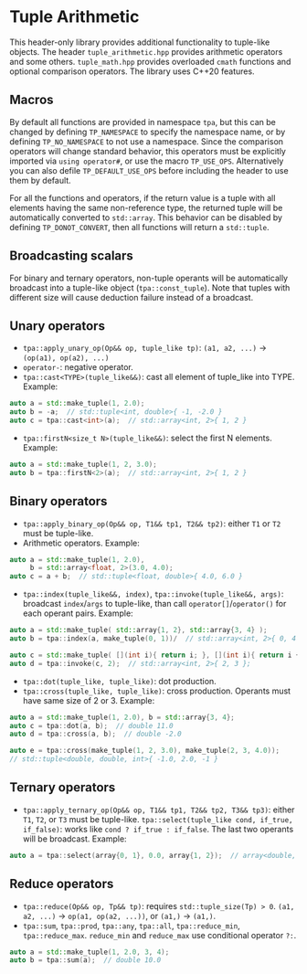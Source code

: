 # Tuple Arithmetic

This header-only library provides additional functionality to tuple-like objects. The header `tuple_arithmetic.hpp` provides arithmetic operators and some others. `tuple_math.hpp` provides overloaded `cmath` functions and optional comparison operators. The library uses C++20 features.

## Macros
By default all functions are provided in namespace `tpa`, but this can be changed by defining `TP_NAMESPACE` to specify the namespace name, or by defining `TP_NO_NAMESPACE` to not use a namespace. Since the comparison operators will change standard behavior, this operators must be explicitly imported via `using operator#`, or use the macro `TP_USE_OPS`. Alternatively you can also defile `TP_DEFAULT_USE_OPS` before including the header to use them by default.

For all the functions and operators, if the return value is a tuple with all elements having the same non-reference type, the returned tuple will be automatically converted to `std::array`. This behavior can be disabled by defining `TP_DONOT_CONVERT`, then all functions will return a `std::tuple`.

## Broadcasting scalars
For binary and ternary operators, non-tuple operants will be automatically broadcast into a tuple-like object (`tpa::const_tuple`). Note that tuples with different size will cause deduction failure instead of a broadcast.

## Unary operators
- `tpa::apply_unary_op(Op&& op, tuple_like tp)`: `(a1, a2, ...)` -> `(op(a1), op(a2), ...)`
- `operator-`: negative operator.
- `tpa::cast<TYPE>(tuple_like&&)`: cast all element of tuple\_like into TYPE.  Example:
```cpp
auto a = std::make_tuple(1, 2.0);
auto b = -a;  // std::tuple<int, double>{ -1, -2.0 }
auto c = tpa::cast<int>(a);  // std::array<int, 2>{ 1, 2 }
```
- `tpa::firstN<size_t N>(tuple_like&&)`: select the first N elements. Example:
```cpp
auto a = std::make_tuple(1, 2, 3.0);
auto b = tpa::firstN<2>(a);  // std::array<int, 2>{ 1, 2 }
```

## Binary operators
- `tpa::apply_binary_op(Op&& op, T1&& tp1, T2&& tp2)`: either `T1` or `T2` must be tuple-like.
- Arithmetic operators. Example:
```cpp
auto a = std::make_tuple(1, 2.0),
     b = std::array<float, 2>(3.0, 4.0);
auto c = a + b;  // std::tuple<float, double>{ 4.0, 6.0 }
```
- `tpa::index(tuple_like&&, index)`, `tpa::invoke(tuple_like&&, args)`: broadcast `index`/`args` to tuple-like, than call `operator[]`/`operator()` for each operant pairs. Example:
```cpp
auto a = std::make_tuple( std::array{1, 2}, std::array{3, 4} );
auto b = tpa::index(a, make_tuple(0, 1))/  // std::array<int, 2>{ 0, 4 };

auto c = std::make_tuple( [](int i){ return i; }, [](int i){ return i + 1; } );
auto d = tpa::invoke(c, 2);  // std::array<int, 2>{ 2, 3 };
```
- `tpa::dot(tuple_like, tuple_like)`: dot production.
- `tpa::cross(tuple_like, tuple_like)`: cross production. Operants must have same size of 2 or 3. Example:
```cpp
auto a = std::make_tuple(1, 2.0), b = std::array{3, 4};
auto c = tpa::dot(a, b);  // double 11.0
auto d = tpa::cross(a, b);  // double -2.0

auto e = tpa::cross(make_tuple(1, 2, 3.0), make_tuple(2, 3, 4.0));
// std::tuple<double, double, int>{ -1.0, 2.0, -1 }
```

## Ternary operators
- `tpa::apply_ternary_op(Op&& op, T1&& tp1, T2&& tp2, T3&& tp3)`: either `T1`, `T2`, or `T3` must be tuple-like.
`tpa::select(tuple_like cond, if_true, if_false)`: works like `cond ? if_true : if_false`. The last two operants will be broadcast. Example:
```cpp
auto a = tpa::select(array{0, 1}, 0.0, array{1, 2});  // array<double, 2>{ 1.0, 0.0 }
```

## Reduce operators
- `tpa::reduce(Op&& op, Tp&& tp)`: requires `std::tuple_size(Tp) > 0`. `(a1, a2, ...)` -> `op(a1, op(a2, ...))`, or `(a1,)` -> `(a1,)`.
- `tpa::sum`, `tpa::prod`, `tpa::any`, `tpa::all`, `tpa::reduce_min`, `tpa::reduce_max`. `reduce_min` and `reduce_max` use conditional operator `?:`.
```cpp
auto a = std::make_tuple(1, 2.0, 3, 4);
auto b = tpa::sum(a);  // double 10.0
```

